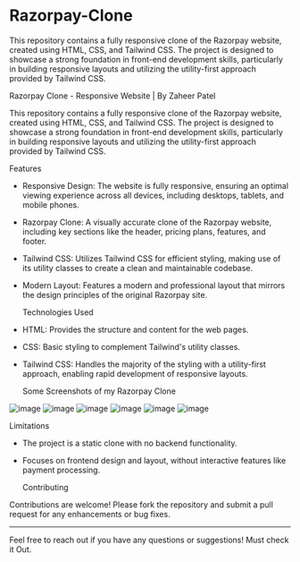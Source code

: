 # Razorpay-Clone
This repository contains a fully responsive clone of the Razorpay website, created using HTML, CSS, and Tailwind CSS. The project is designed to showcase a strong foundation in front-end development skills, particularly in building responsive layouts and utilizing the utility-first approach provided by Tailwind CSS.

Razorpay Clone - Responsive Website | By Zaheer Patel

This repository contains a fully responsive clone of the Razorpay website, created using HTML, CSS, and Tailwind CSS. The project is designed to showcase a strong foundation in front-end development skills, particularly in building responsive layouts and utilizing the utility-first approach provided by Tailwind CSS.

 Features

- Responsive Design: The website is fully responsive, ensuring an optimal viewing experience across all devices, including desktops, tablets, and mobile phones.
- Razorpay Clone: A visually accurate clone of the Razorpay website, including key sections like the header, pricing plans, features, and footer.
- Tailwind CSS: Utilizes Tailwind CSS for efficient styling, making use of its utility classes to create a clean and maintainable codebase.
- Modern Layout: Features a modern and professional layout that mirrors the design principles of the original Razorpay site.

  Technologies Used
  
- HTML: Provides the structure and content for the web pages.
- CSS: Basic styling to complement Tailwind's utility classes.
- Tailwind CSS: Handles the majority of the styling with a utility-first approach, enabling rapid development of responsive layouts.

  Some Screenshots of my Razorpay Clone

![image](https://github.com/user-attachments/assets/d8b034cb-e21e-4215-87f3-ebc7b20d1dae)
![image](https://github.com/user-attachments/assets/40cbe0a3-f24e-4049-b6d7-20c1f2e65b25)
![image](https://github.com/user-attachments/assets/3b823c81-bf6b-4460-8d3d-2582eaec78dc)
![image](https://github.com/user-attachments/assets/6fdc1496-d4ea-42bc-b561-e80b761198df)
![image](https://github.com/user-attachments/assets/16d1d253-a17c-4b23-910b-1f3e8fa27980)
![image](https://github.com/user-attachments/assets/334c03cb-39e7-42e3-b8ea-7d3f7c124e2a)

  Limitations

- The project is a static clone with no backend functionality.
- Focuses on frontend design and layout, without interactive features like payment processing.

  Contributing

Contributions are welcome! Please fork the repository and submit a pull request for any enhancements or bug fixes.

_________________________________________________________________________________________________________________________________________________________________________________________________________________________________________________________________________________________________________________________

Feel free to reach out if you have any questions or suggestions! Must check it Out.
